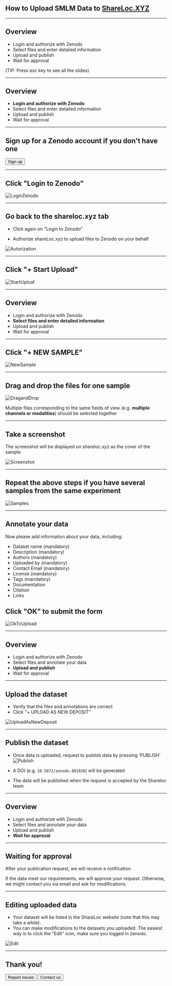 ## How to Upload SMLM Data to [ShareLoc.XYZ](https://shareloc.xyz/)

-----
## Overview

 * Login and authorize with Zenodo
 * Select files and enter detailed information
 * Upload and publish
 * Wait for approval

(TIP: Press esc key to see all the slides)

-----
## Overview

 * **Login and authorize with Zenodo**
 * Select files and enter detailed information
 * Upload and publish
 * Wait for approval

-----
## Sign up for a Zenodo account if you don't have one

<button class="button" onclick=" window.open('https://sandbox.zenodo.org/signup/','_blank')">Sign up</button>

-----
## Click "Login to Zenodo"

![LoginZenodo](https://user-images.githubusercontent.com/56833522/125955630-674beae5-6244-4b19-a3a6-773f8e588827.png)

-----
## Go back to the shareloc.xyz tab

* Click again on "Login to Zenodo"

* Authorize shareLoc.xyz to upload files to Zenodo on your behalf

![Autorization](https://user-images.githubusercontent.com/56833522/125964039-8ea981ec-f64c-4ec4-b824-7137f46d1c33.png)


-----
## Click "+ Start Upload" 

![StartUploaf](https://user-images.githubusercontent.com/56833522/125957037-559f98c4-0e4f-4a09-8435-0a1a163c2e71.png)

-----
## Overview

 * Login and authorize with Zenodo
 * **Select files and enter detailed information**
 * Upload and publish
 * Wait for approval


-----
## Click "+ NEW SAMPLE" 

![NewSample](https://user-images.githubusercontent.com/56833522/125957398-ef3bd589-4f20-4c8f-9934-a757e34d28cb.png)


-----
## Drag and drop the files for one sample

![DragandDrop](https://user-images.githubusercontent.com/56833522/126210513-ddcc2398-71cc-48bc-8c62-588030fa38bd.png)

Multiple files corresponding to the same fields of view (e.g. **multiple channels or modalities**) should be selected together

-----
## Take a screenshot

The screenshot will be displayed on shareloc.xyz as the cover of the sample

![Screenshot](https://user-images.githubusercontent.com/56833522/126209019-d950374f-6885-46b3-9814-ab5ac19c7483.png)

-----
## Repeat the above steps if you have several samples from the same experiment

![Samples](https://user-images.githubusercontent.com/56833522/125964728-95ace040-6727-48b9-94d9-b1124c2fde74.png)


-----
## Annotate your data

Now please add information about your data, including:
 
 * Dataset name (mandatory)
 * Description (mandatory)
 * Authors (mandatory)
 * Uploaded by (mandatory)
 * Contact Email (mandatory)
 * License (mandatory)
 * Tags (mandatory)
 * Documentation
 * Citation
 * Links 


## Click "OK" to submit the form

![OkToUpload](https://user-images.githubusercontent.com/56833522/125968206-8b45a726-e09e-4077-9412-7f282a4d4832.png)


-----
## Overview

 * Login and authorize with Zenodo
 * Select files and annotate your data
 * **Upload and publish**
 * Wait for approval


-----
## Upload the dataset
* Verify that the files and annotations are correct 
* Click "+ UPLOAD AS NEW DEPOSIT"

![UploadAsNewDeposit](https://user-images.githubusercontent.com/56833522/125969201-4e221879-d81f-4608-8853-f9df7bd4ff1b.png)


-----
## Publish the dataset
* Once data is uploaded, request to publish data by pressing 'PUBLISH'
![Publish](https://user-images.githubusercontent.com/56833522/125970391-c132d758-fb01-4d67-89a3-ea7a89c9f0d6.png)

* A DOI (e.g. `10.5072/zenodo.881826`) will be generated
* The data will be published when the request is accepted by the Shareloc team

-----
## Overview

 * Login and authorize with Zenodo
 * Select files and annotate your data
 * Upload and publish
 * **Wait for approval**

-----
## Waiting for approval
After your publication request, we will receive a notification.

If the data meet our requirements, we will approve your request. Otherwise, we might contact you via email and ask for modifications.


-----
## Editing uploaded data
* Your dataset will be listed in the ShareLoc website (note that this may take a while).
* You can make modifications to the datasets you uploaded. The easiest way is to click the "Edit" icon, make sure you logged in zenodo.

![Edit](https://user-images.githubusercontent.com/56833522/126211254-0a31fc96-6a3d-434f-aab8-27246f543677.png)

-----
## Thank you!

<button class="button" onclick=" window.open('https://github.com/imodpasteur/ShareLoc.XYZ/issues','_blank')">Report issues</button>
<button class="button" onclick=" window.open('https://oeway.typeform.com/to/rdkPmd','_blank')">Contact us</button>


